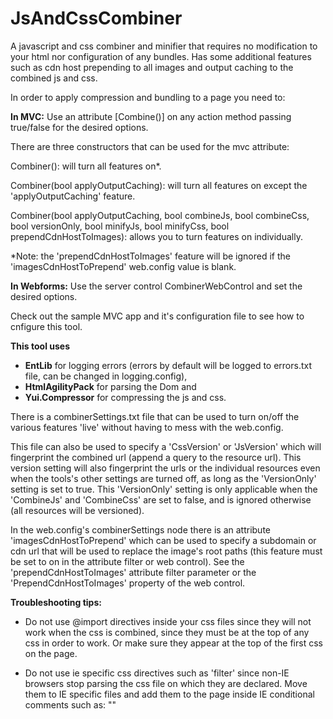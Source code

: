 # JsAndCssCombiner
A javascript and css combiner and minifier that requires no modification to your html nor configuration of any bundles. Has some additional features such as cdn host prepending to all images and output caching to the combined js and css.

In order to apply compression and bundling to a page you need to:

<b>In MVC:</b>
Use an attribute [Combine()] on any action method passing true/false for the desired options.

There are three constructors that can be used for the mvc attribute:

Combiner(): will turn all features on*.

Combiner(bool applyOutputCaching): will turn all features on except the 'applyOutputCaching' feature.

Combiner(bool applyOutputCaching, bool combineJs, bool combineCss, bool versionOnly, bool minifyJs, bool minifyCss, bool prependCdnHostToImages): allows you to turn features on individually.

*Note: the 'prependCdnHostToImages' feature will be ignored if the 'imagesCdnHostToPrepend' web.config value is blank.

<b>In Webforms:</b> 
Use the server control CombinerWebControl and set the desired options.

Check out the sample MVC app and it's configuration file to see how to cnfigure this tool.

<b>This tool uses</b>
- <b>EntLib</b> for logging errors (errors by default will be logged to errors.txt file, can be changed in logging.config), 
- <b>HtmlAgilityPack</b> for parsing the Dom and 
- <b>Yui.Compressor</b> for compressing the js and css.

There is a combinerSettings.txt file that can be used to turn on/off the various features 'live'
without having to mess with the web.config.

This file can also be used to specify a 'CssVersion' or 'JsVersion' which will fingerprint the combined url 
(append a query to the resource url).
This version setting will also fingerprint the urls or the individual resources even when the tools's 
other settings are turned off, as long as the 'VersionOnly' setting is set to true. This 'VersionOnly' setting
is only applicable when the 'CombineJs' and 'CombineCss' are set to false, and is ignored otherwise (all resources will be versioned).

In the web.config's combinerSettings node there is an attribute 'imagesCdnHostToPrepend' 
which can be used to specify a subdomain or cdn url that will be used to replace the
image's root paths (this feature must be set to on in the attribute filter or web control).
See the 'prependCdnHostToImages' attribute filter parameter or the 'PrependCdnHostToImages'
property of the web control.

<b>Troubleshooting tips:</b>

- Do not use @import directives inside your css files since they will not work when the css is combined, since
they must be at the top of any css in order to work. Or make sure they appear at the top of the first css on the page.

- Do not use ie specific css directives such as 'filter' since non-IE browsers stop parsing the css file on which
they are declared. Move them to IE specific files and add them to the page inside IE conditional comments such as:
"<!--[if IE]><link type='text/css' rel='stylesheet' href='/someFile.css'/><![endif]-->"

